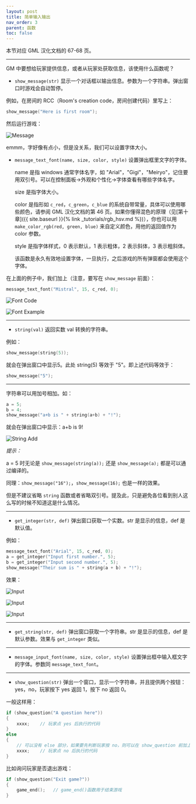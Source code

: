 ```yaml
---
layout: post
title: 简单输入输出
nav_order: 3
parent: 函数
toc: false
---
```


本节对应 GML 汉化文档的 67-68 页。

---

GM 中要想给玩家提供信息，或者从玩家处获取信息，该使用什么函数呢？

* `show_message(str)` 显示一个对话框以输出信息。参数为一个字符串。弹出窗口时游戏会自动暂停。

例如，在房间的 RCC（Room\'s creation code，房间创建代码）里写上：

```c
show_message("Here is first room");
```

然后运行游戏：

![Message](/assets/images/function/message.png)

emmm，字好像有点小，但是没关系，我们可以设置字体大小。

* `message_text_font(name, size, color, style)` 设置弹出框里文字的字体。

    name 是指 windows 通常字体名字，如 "Arial"，"Gigi"，"Meiryo"，记住要用双引号。可以在控制面板->外观和个性化->字体查看有哪些字体名字。

    size 是指字体大小。

    color 是指形如 `c_red`，`c_green`，`c_blue` 的系统自带常量，具体可以使用哪些颜色，请参阅 GML 汉化文档的第 46 页。如果你懂得混色的原理（见[第十章]({{ site.baseurl }}{% link _tutorials/rgb_hsv.md %})），你也可以用 `make_color_rgb(red, green, blue)` 来自定义颜色，用他的返回值作为 color 参数。

    style 是指字体样式，0 表示默认，1 表示粗体，2 表示斜体，3 表示粗斜体。

    该函数是永久有效地设置字体，一旦执行，之后游戏的所有弹窗都会使用这个字体。

在上面的例子中，我们加上（注意，要写在 `show_message` 前面）：

```c
message_text_font("Mistral", 15, c_red, 0);
```

![Font Code](/assets/images/function/font_code.png)

![Font Example](/assets/images/function/font_example.png)

---

* `string(val)` 返回实数 val 转换的字符串。

例如：

```c
show_message(string(5));
```

就会在弹出窗口中显示5。此处 string(5) 等效于 "5"。即上述代码等效于：

```c
show_message("5");
```

---

字符串可以用加号相加。如：

```c
a = 5;
b = 4;
show_message("a+b is " + string(a+b) + "!");
```

就会在弹出窗口中显示：a+b is 9!

![String Add](/assets/images/function/string_add.png)

*提示：*

a = 5 时无论是 `show_message(string(a));` 还是 `show_message(a);` 都是可以通过编译的。

同理：`show_message("16");`，`show_message(16);` 也是一样的效果。

但是不建议省略 `string` 函数或者省略双引号。提及此，只是避免各位看到别人这么写的时候不知道这是什么情况。

---

* `get_integer(str, def)` 弹出窗口获取一个实数。str 是显示的信息，def 是默认值。

例如：

```c
message_text_font("Arial", 15, c_red, 0);
a = get_integer("Input first number.", 5);
b = get_integer("Input second number.", 5);
show_message("Their sum is " + string(a + b) + "!");
```

效果：

![Input](/assets/images/function/input1.png)

![Input](/assets/images/function/input2.png)

![Input](/assets/images/function/input3.png)

---

* `get_string(str, def)` 弹出窗口获取一个字符串。str 是显示的信息，def 是默认参数。效果与 `get_integer` 类似。

---

* `message_input_font(name, size, color, style)` 设置弹出框中输入框文字的字体。参数同 `message_text_font`。

---

* `show_question(str)` 弹出一个窗口，显示一个字符串，并且提供两个按钮：yes，no，玩家按下 yes 返回 1，按下 no 返回 0。

一般这样用：

```c
if (show_question("A question here"))
{
    xxxx;    // 玩家点 yes 后执行的代码
}
else
{
    // 可以没有 else 部分，如果要先判断玩家按 no，则可以在 show_question 前加上逻辑非（!）
    xxxx;    // 玩家点 no 后执行的代码
}
```

比如询问玩家是否退出游戏：

```c
if (show_question("Exit game?"))
{
    game_end();   // game_end()函数用于结束游戏
}
```
